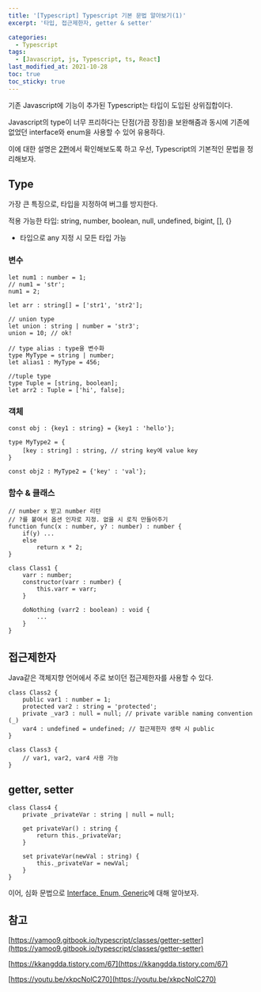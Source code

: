 ```yaml
---
title: '[Typescript] Typescript 기본 문법 알아보기(1)'
excerpt: '타입, 접근제한자, getter & setter'

categories:
  - Typescript
tags:
  - [Javascript, js, Typescript, ts, React]
last_modified_at: 2021-10-28
toc: true  
toc_sticky: true
---
```


기존 Javascript에 기능이 추가된 Typescript는 타입이 도입된 상위집합이다.

Javascript의 type이 너무 프리하다는 단점(가끔 장점)을 보완해줌과 동시에 기존에 없었던 interface와 enum을 사용할 수 있어 유용하다.

이에 대한 설명은 [2편](https://waterdrag0n.github.io/typescript/Typescript(2)/)에서 확인해보도록 하고 우선, Typescript의 기본적인 문법을 정리해보자.

## Type

가장 큰 특징으로, 타입을 지정하여 버그를 방지한다.

적용 가능한 타입: string, number, boolean, null, undefined, bigint, [], {}

- 타입으로 any 지정 시 모든 타입 가능

### 변수

```tsx
let num1 : number = 1;
// num1 = 'str';
num1 = 2;

let arr : string[] = ['str1', 'str2'];

// union type
let union : string | number = 'str3';
union = 10; // ok!

// type alias : type을 변수화
type MyType = string | number;
let alias1 : MyType = 456;

//tuple type
type Tuple = [string, boolean];
let arr2 : Tuple = ['hi', false];
```

### 객체

```tsx
const obj : {key1 : string} = {key1 : 'hello'};

type MyType2 = {
	[key : string] : string, // string key에 value key
}

const obj2 : MyType2 = {'key' : 'val'};
```

### 함수 & 클래스

```tsx
// number x 받고 number 리턴
// ?를 붙여서 옵션 인자로 지정. 없을 시 로직 만들어주기
function func(x : number, y? : number) : number {
	if(y) ...
	else
		return x * 2;
}

class Class1 {
	varr : number;
	constructor(varr : number) {
		this.varr = varr;
	}

	doNothing (varr2 : boolean) : void {
		...
	}
}
```

## 접근제한자

Java같은 객체지향 언어에서 주로 보이던 접근제한자를 사용할 수 있다.

```tsx
class Class2 {
	public var1 : number = 1;
	protected var2 : string = 'protected';
	private _var3 : null = null; // private varible naming convention (_)
	var4 : undefined = undefined; // 접근제한자 생략 시 public
}

class Class3 {
	// var1, var2, var4 사용 가능
}
```

## getter, setter

```tsx
class Class4 {
	private _privateVar : string | null = null;

	get privateVar() : string {
		return this._privateVar;
	}

	set privateVar(newVal : string) {
		this._privateVar = newVal;
	}
}
```

이어, 심화 문법으로 [Interface, Enum, Generic](https://waterdrag0n.github.io/typescript/Typescript(2)/)에 대해 알아보자.

## 참고

[https://yamoo9.gitbook.io/typescript/classes/getter-setter](https://yamoo9.gitbook.io/typescript/classes/getter-setter)

[https://kkangdda.tistory.com/67](https://kkangdda.tistory.com/67)

[https://youtu.be/xkpcNolC270](https://youtu.be/xkpcNolC270)
